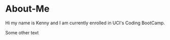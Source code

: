 # About-Me

Hi my name is Kenny and I am currently enrolled in UCI's Coding BootCamp.

Some other text